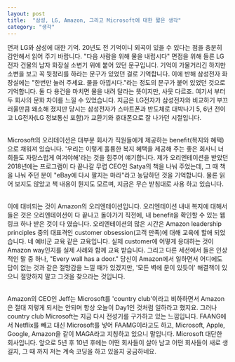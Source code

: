 ```yaml
---
layout: post
title:  "삼성, LG, Amazon, 그리고 Microsoft에 대한 짧은 생각"
category: "생각"
---
```


먼저 LG와 삼성에 대한 기억. 20년도 전 기억이니 외곡이 있을 수 있다는 점을 충분히 감안해서 읽어 주기 바랍니다. "다음 사람을 위해 물을 내립시다" 면접을 위해 들른 LG전자 건물의 남자 화장실 소변기 위에 붙어 있던 문구입니다. 기억이 가물거리긴 하지만 소변을 보고 꼭 뒷정리를 하라는 문구가 있었던 걸로 기억합니다. 이에 반해 삼성전자 화장실에는 "한번만 눌러 주세요. 물을 아낍시다."라는 정도의 문구가 붙어 있었던 것으로 기억합니다. 둘 다 용건을 마치면 물을 내려 달라는 뜻이지만, 사뭇 다르죠. 여기서 부터 두 회사의 문화 차이를 느낄 수 있었습니다. 지금은 LG전자가 삼성전자와 비교하기 부끄러울만큼 왜소해 졌지만 당시는 삼성전자가 스마트폰과 반도체로 대박나기 5, 6년 전이고 LG전자(LG 정보통신 포함)가 교환기와 휴대폰으로 잘 나가던 시절입니다.<br><br>

Microsoft의 오리테이션은 대부분 회사가 직원들에게 제공하는 benefit(복지와 혜택)으로 채워져 있습니다. '우리는 이렇게 훌륭한 복지 혜택을 제공해 주는 좋은 회사니 너희들도 자랑스럽게 여겨야해'라는 것을 힘주어 얘기합니다. 제가 오리엔테이션을 받았던 2018년에는 프로그램이 다 끝나갈 무렵 CEO인 Satya의 책을 나눠 주었는데, 그 때 책을 나눠 주던 분이 "eBay에 다시 팔지는 마라"라고 농담하던 것을 기억합니다. 물론 읽어 보지도 않았고 책 내용이 뭔지도 모르며, 지금은 무슨 받침대로 사용 하고 있습니다.<br><br>

이에 대비되는 것이 Amazon의 오리엔테이션입니다. 오리엔테이션 내내 복지에 대해서 들은 것은 오리엔테이션이 다 끝나고 돌아가기 직전에, 내 benefit을 확인할 수 있는 웹 링크 하나 받은 것이 다 였습니다. 오리엔테이션의 많은 시간은 Amazon leadership principles 중의 대표격인 customer obsession(고객 만족)에 대해 교육에 할애 되었습니다. 네 예비군 교육 같은 교육입니다. 실제 customer에 어떻게 응대하는 것이 Amazon way인지를 실제 사례와 함께 교육 받습니다. 그리고 다른 세션에서 들은 인상적인 말 중 하나, "Every wall has a door." 당신이 Amazon에서 일하면서 어디에도 답이 없는 것과 같은 절망감을 느낄 때가 있겠지만, '모든 벽에 문이 있듯이' 해결책이 있으니 절망하지 말고 그것을 찾으라는 것입니다.<br><br>

Amazon의 CEO인 Jeff는 Microsoft를 'country club'이라고 비하하면서 Amazon은 절대 저렇게 되서는 안되며 항상 오늘이 Day1인 것처럼 일하라고 했지요. 그러나 country club Microsoft는 지금 다시 전성기를 구가하고 있는 느낌입니다. FAANG에서 Netflix를 빼고 대신 Microsoft를 넣어 FAAMG이라고도 하고, Microsoft, Apple, Google, Amazon을 같이 MAGA라고 지칭하고 있으니 말입니다. Microsoft 대단한 회사입니다. 앞으로 5년 후 10년 후에는 어떤 회사들이 살아 남고 어떤 회사들이 새로 생길지, 그 때 까지 저는 계속 코딩을 하고 있을지 궁금하네요.  